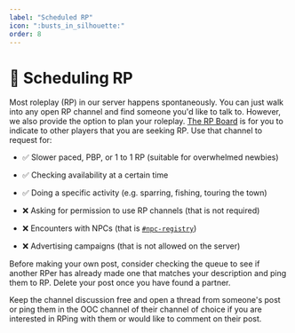```yaml
---
label: "Scheduled RP"
icon: ":busts_in_silhouette:"
order: 8
---
```

<style>
h1:before { 
  content: "👥 ";
}
</style>

# Scheduling RP

Most roleplay (RP) in our server happens spontaneously. You can just walk into any open RP channel and find someone you'd like to talk to. However, we also provide the option to plan your roleplay. [The RP Board](https://discord.com/channels/512870694883950598/893946822404493392) is for you to indicate to other players that you are seeking RP. Use that channel to request for:

- ✅ Slower paced, PBP, or 1 to 1 RP (suitable for overwhelmed newbies)
- ✅ Checking availability at a certain time
- ✅ Doing a specific activity (e.g. sparring, fishing, touring the town)

- ❌ Asking for permission to use RP channels  (that is not required)
- ❌ Encounters with NPCs (that is [`#npc-registry`](/advanced-play/npc-registry))
- ❌ Advertising campaigns (that is not allowed on the server)

Before making your own post, consider checking the queue to see if another RPer has already made one that matches your description and ping them to RP. Delete your post once you have found a partner.

Keep the channel discussion free and open a thread from someone's post or ping them in the OOC channel of their channel of choice if you are interested in RPing with them or would like to comment on their post.
